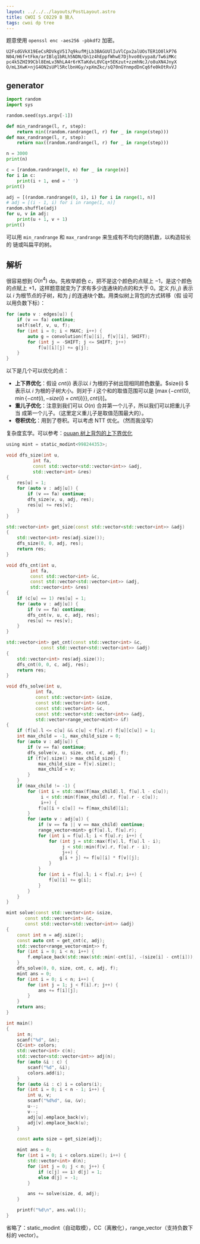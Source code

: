 ```yaml
---
layout: ../../../layouts/PostLayout.astro
title: CWOI S C0229 B 狼人
tags: cwoi dp tree 
---
```


题意使用 `openssl enc -aes256 -pbkdf2` 加密。

```
U2FsdGVkX19EeCsRDVkgV517q9kufMjLb3BAGUUlIuVlCpx2alUOsTER1O0lkP76
N04/H6f+tFkm/arIBlq1bRLh5NDN/Qn1z4hEppfWhwE7Djhvo0Evypa8/Tw6iMKc
pc4k5ZHI99Cbl8EmLv3NhLA4r6rKTaKdvL0VCq+5EKzut+zzmhNcJ/o8uXN4JnyX
O/mL3XwK+njG4ON2sUPl5RclbnHGy/xpXmZkc/sQ70nGYnmpdDnCq6fe0kOtRvVJ
```

## generator

```python
import random
import sys

random.seed(sys.argv[-1])

def min_randrange(l, r, step):
    return min((random.randrange(l, r) for _ in range(step)))
def max_randrange(l, r, step):
    return max((random.randrange(l, r) for _ in range(step)))

n = 3000
print(n)

c = [random.randrange(0, n) for _ in range(n)]
for i in c:
    print(i + 1, end = ' ')
print()

adj = [(random.randrange(0, i), i) for i in range(1, n)]
# adj = [(i - 1, i) for i in range(1, n)]
random.shuffle(adj)
for u, v in adj:
    print(u + 1, v + 1)
print()
```

可以用 `min_randrange` 和 `max_randrange` 来生成有不均匀的随机数，以构造较长的
链或叫扁平的树。

## 解析

很容易想到 $O(n^4)$ dp。先枚举颜色 $c$，把不是这个颜色的点赋上 $-1$，是这个颜色
的点赋上 $+1$，这样题意就变为了求有多少连通块的点的和大于 $0$。定义 $f(i, j)$
表示以 $i$ 为根节点的子树，和为 $j$ 的连通块个数。用类似树上背包的方式转移（假
设可以用负数下标）：

```cpp
for (auto v : edges[u]) {
	if (v == fa) continue;
	self(self, v, u, f);
	for (int i = 0; i < MAXC; i++) {
		auto g = convolution(f[u][i], f[v][i], SHIFT);
		for (int j = -SHIFT; j <= SHIFT; j++)
			f[u][i][j] += g[j];
	}
}
```

以下是几个可以优化的点：
- **上下界优化**：假设 $cnt(i)$ 表示以 $i$ 为根的子树出现相同颜色数量。$size(i)
  $ 表示以 $i$ 为根的子树大小。则对于 $i$ 这个和的取值范围可以是
  $[\max\{-cnt(0), \min\{-cnt(i), -size(i) + cnt(i)\}\}, cnt(i)]$。
- **重儿子优化**：注意到我们可以 $O(n)$ 合并第一个儿子，所以我们可以把重儿子当
  成第一个儿子。（这里定义重儿子是取值范围最大的）。
- **卷积优化**：用到了卷积。可以考虑 NTT 优化。（然而我没写）

复杂度玄学。可以参考：[ouuan 树上背包的上下界优化](https://www.cnblogs.com/ouuan/p/BackpackOnTree.html)

```cpp
using mint = static_modint<998244353>;

void dfs_size(int u,
	      int fa,
	      const std::vector<std::vector<int>> &adj,
	      std::vector<int> &res)
{
	res[u] = 1;
	for (auto v : adj[u]) {
		if (v == fa) continue;
		dfs_size(v, u, adj, res);
		res[u] += res[v];
	}
}

std::vector<int> get_size(const std::vector<std::vector<int>> &adj)
{ 
	std::vector<int> res(adj.size());
	dfs_size(0, 0, adj, res);
	return res;
}

void dfs_cnt(int u,
	     int fa,
	     const std::vector<int> &c,
	     const std::vector<std::vector<int>> &adj,
	     std::vector<int> &res)
{
	if (c[u] == 1) res[u] = 1;
	for (auto v : adj[u]) {
		if (v == fa) continue;
		dfs_cnt(v, u, c, adj, res);
		res[u] += res[v];
	}
}

std::vector<int> get_cnt(const std::vector<int> &c,
			 const std::vector<std::vector<int>> &adj)
{
	std::vector<int> res(adj.size());
	dfs_cnt(0, 0, c, adj, res);
	return res;
}

void dfs_solve(int u,
	       int fa,
	       const std::vector<int> &size,
	       const std::vector<int> &cnt,
	       const std::vector<int> &c,
	       const std::vector<std::vector<int>> &adj,
	       std::vector<range_vector<mint>> &f)
{
	if (f[u].l <= c[u] && c[u] < f[u].r) f[u][c[u]] = 1;
	int max_child = -1, max_child_size = 0;
	for (auto v : adj[u]) {
		if (v == fa) continue;
		dfs_solve(v, u, size, cnt, c, adj, f);
		if (f[v].size() > max_child_size) {
			max_child_size = f[v].size();
			max_child = v;
		}
	}
	if (max_child != -1) {
		for (int i = std::max(f[max_child].l, f[u].l - c[u]);
		     i < std::min(f[max_child].r, f[u].r - c[u]);
		     i++) {
			f[u][i + c[u]] += f[max_child][i];
		}
		for (auto v : adj[u]) {
			if (v == fa || v == max_child) continue;
			range_vector<mint> g(f[u].l, f[u].r);
			for (int i = f[u].l; i < f[u].r; i++) {
				for (int j = std::max(f[v].l, f[u].l - i);
				     j < std::min(f[v].r, f[u].r - i);
				     j++) {
					g[i + j] += f[u][i] * f[v][j];
				}
			}
			for (int i = f[u].l; i < f[u].r; i++) {
				f[u][i] += g[i];
			}
		}
	}
}

mint solve(const std::vector<int> &size,
	   const std::vector<int> &c,
	   const std::vector<std::vector<int>> &adj)
{
	const int n = adj.size();
	const auto cnt = get_cnt(c, adj);
	std::vector<range_vector<mint>> f;
	for (int i = 0; i < n; i++) {
		f.emplace_back(std::max(std::min(-cnt[i], -(size[i] - cnt[i])), -cnt[0]), cnt[i] + 1);
	}
	dfs_solve(0, 0, size, cnt, c, adj, f);
	mint ans = 0;
	for (int i = 0; i < n; i++) {
		for (int j = 1; j < f[i].r; j++) {
			ans += f[i][j];
		}
	}
	return ans;
}

int main()
{
	int n;
	scanf("%d", &n);
	CC<int> colors;
	std::vector<int> c(n);
	std::vector<std::vector<int>> adj(n);
	for (auto &i : c) {
		scanf("%d", &i);
		colors.add(i);
	}
	for (auto &i : c) i = colors(i);
	for (int i = 0; i < n - 1; i++) {
		int u, v;
		scanf("%d%d", &u, &v);
		u--;
		v--;
		adj[u].emplace_back(v);
		adj[v].emplace_back(u);
	}

	const auto size = get_size(adj);

	mint ans = 0;
	for (int i = 0; i < colors.size(); i++) {
		std::vector<int> d(n);
		for (int j = 0; j < n; j++) {
			if (c[j] == i) d[j] = 1;
			else d[j] = -1;
		}

		ans += solve(size, d, adj);
	}

	printf("%d\n", ans.val());
}

```

省略了：static_modint（自动取模），CC（离散化），range_vector（支持负数下标的
vector）。
